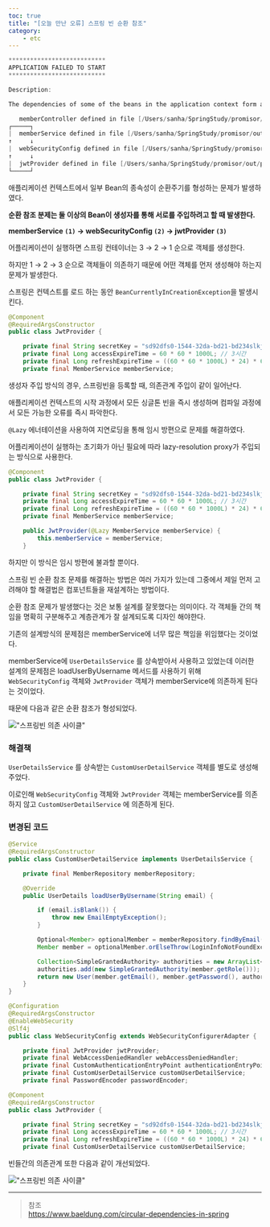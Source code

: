 ```yaml
---
toc: true
title: "[오늘 만난 오류] 스프링 빈 순환 참조"
category:
    - etc
---
```


```java
***************************
APPLICATION FAILED TO START
***************************

Description:

The dependencies of some of the beans in the application context form a cycle:

   memberController defined in file [/Users/sanha/SpringStudy/promisor/out/production/classes/promisor/promisor/domain/member/api/MemberController.class]
┌─────┐
|  memberService defined in file [/Users/sanha/SpringStudy/promisor/out/production/classes/promisor/promisor/domain/member/service/MemberService.class]
↑     ↓
|  webSecurityConfig defined in file [/Users/sanha/SpringStudy/promisor/out/production/classes/promisor/promisor/global/config/WebSecurityConfig.class]
↑     ↓
|  jwtProvider defined in file [/Users/sanha/SpringStudy/promisor/out/production/classes/promisor/promisor/global/config/security/JwtProvider.class]
└─────┘
```

애플리케이션 컨텍스트에서 일부 Bean의 종속성이 순환주기를 형성하는 문제가 발생하였다.

**순환 참조 분제는 둘 이상의 Bean이 생성자를 통해 서로를 주입하려고 할 때 발생한다.**

**memberService `(1)` → webSecurityConfig `(2)` → jwtProvider `(3)`**

어플리케이션이 실행하면 스프링 컨테이너는 3 → 2 → 1 순으로 객체를 생성한다.

하지만 1 → 2 → 3 순으로 객체들이 의존하기 때문에 어떤 객체를 먼저 생성해야 하는지 문제가 발생한다.

스프링은 컨텍스트를 로드 하는 동안 `BeanCurrentlyInCreationException`을 발생시킨다.

```java
@Component
@RequiredArgsConstructor
public class JwtProvider {

    private final String secretKey = "sd92dfs0-1544-32da-bd21-bd234slkj";
    private final Long accessExpireTime = 60 * 60 * 1000L; // 3시간
    private final Long refreshExpireTime = ((60 * 60 * 1000L) * 24) * 60; // 60일
    private final MemberService memberService;
```

생성자 주입 방식의 경우, 스프링빈을 등록할 때, 의존관계 주입이 같이 일어난다.

애플리케이션 컨텍스트의 시작 과정에서 모든 싱글톤 빈을 즉시 생성하며 컴파일 과정에서 모든 가능한 오류를 즉시 파악한다.

`@Lazy` 에너테이션을 사용하여 지연로딩을 통해 임시 방편으로 문제를 해결하였다.

어플리케이션이 실행하는 초기화가 아닌 필요에 따라 lazy-resolution proxy가 주입되는 방식으로 사용한다.

```java
@Component
public class JwtProvider {

    private final String secretKey = "sd92dfs0-1544-32da-bd21-bd234slkj";
    private final Long accessExpireTime = 60 * 60 * 1000L; // 3시간
    private final Long refreshExpireTime = ((60 * 60 * 1000L) * 24) * 60; // 60일
    private final MemberService memberService;

    public JwtProvider(@Lazy MemberService memberService) {
        this.memberService = memberService;
    }
```

하지만 이 방식은 임시 방편에 불과할 뿐이다. 

스프링 빈 순환 참조 문제를 해결하는 방법은 여러 가지가 있는데 그중에서 제일 먼저 고려해야 할 해결법은 컴포넌트들을 재설계하는 방법이다.

순환 참조 문제가 발생했다는 것은 보통 설계를 잘못했다는 의미이다. 각 객체들 간의 책임을 명확히 구분해주고 계층관계가 잘 설계되도록 디자인 해야한다.

기존의 설계방식의 문제점은 memberService에 너무 많은 책임을 위임했다는 것이었다.

memberService에 `UserDetailsService` 를 상속받아서 사용하고 있었는데 이러한 설계의 문제점은 loadUserByUsername 메서드를 사용하기 위해 `WebSecurityConfig` 객체와 `JwtProvider` 객체가 memberService에 의존하게 된다는 것이었다.

때문에 다음과 같은 순환 참조가 형성되었다.

!["스프링빈 의존 사이클"](https://i.imgur.com/QZxXWgh.jpg)

### 해결책

`UserDetailsService` 를 상속받는 `CustomUserDetailService` 객체를 별도로 생성해 주었다.

이로인해 `WebSecurityConfig` 객체와 `JwtProvider` 객체는 memberService를 의존하지 않고 `CustomUserDetailService` 에 의존하게 된다.

### 변경된 코드

```java
@Service
@RequiredArgsConstructor
public class CustomUserDetailService implements UserDetailsService {

    private final MemberRepository memberRepository;

    @Override
    public UserDetails loadUserByUsername(String email) {

        if (email.isBlank()) {
            throw new EmailEmptyException();
        }

        Optional<Member> optionalMember = memberRepository.findByEmail(email);
        Member member = optionalMember.orElseThrow(LoginInfoNotFoundException::new);

        Collection<SimpleGrantedAuthority> authorities = new ArrayList<>();
        authorities.add(new SimpleGrantedAuthority(member.getRole()));
        return new User(member.getEmail(), member.getPassword(), authorities);
    }
}
```

```java
@Configuration
@RequiredArgsConstructor
@EnableWebSecurity
@Slf4j
public class WebSecurityConfig extends WebSecurityConfigurerAdapter {

    private final JwtProvider jwtProvider;
    private final WebAccessDeniedHandler webAccessDeniedHandler;
    private final CustomAuthenticationEntryPoint authenticationEntryPointHandler;
    private final CustomUserDetailService customUserDetailService;
    private final PasswordEncoder passwordEncoder;
```

```java
@Component
@RequiredArgsConstructor
public class JwtProvider {

    private final String secretKey = "sd92dfs0-1544-32da-bd21-bd234slkj";
    private final Long accessExpireTime = 60 * 60 * 1000L; // 3시간
    private final Long refreshExpireTime = ((60 * 60 * 1000L) * 24) * 60; // 60일
    private final CustomUserDetailService customUserDetailService;
```

빈들간의 의존관계 또한 다음과 같이 개선되었다.

!["스프링빈 의존 사이클"](https://i.imgur.com/htoMAgM.jpg)

---

> 참조 <br>
> https://www.baeldung.com/circular-dependencies-in-spring
